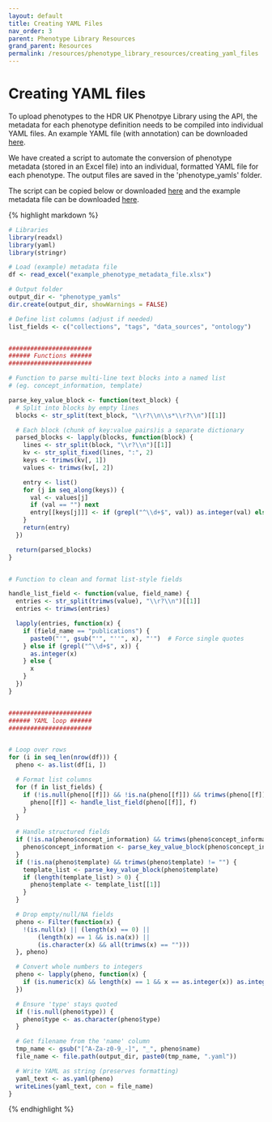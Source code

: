 ```yaml
---
layout: default
title: Creating YAML Files
nav_order: 3
parent: Phenotype Library Resources
grand_parent: Resources
permalink: /resources/phenotype_library_resources/creating_yaml_files
---
```


# Creating YAML files
To upload phenotypes to the HDR UK Phenotpye Library using the API, the metadata for each phenotype definition needs to be compiled into individual YAML files. An example YAML file (with annotation) can be downloaded [here](https://bhfdsc.github.io/documentation/assets/images/ANNOTATED_PL-BHFDSC_Example.yaml). 

We have created a script to automate the conversion of phenotype metadata (stored in an Excel file) into an individual, formatted YAML file for each phenotype. The output files are saved in the 'phenotype_yamls' folder. 

The script can be copied below or downloaded [here](https://bhfdsc.github.io/documentation/assets/images/yaml_formatting.R) and the example metadata file can be downloaded [here](https://bhfdsc.github.io/documentation/assets/images/example_phenotype_metadata_file.xlsx). 

{% highlight markdown %}
```r
# Libraries
library(readxl)
library(yaml)
library(stringr)

# Load (example) metadata file
df <- read_excel("example_phenotype_metadata_file.xlsx")

# Output folder
output_dir <- "phenotype_yamls"
dir.create(output_dir, showWarnings = FALSE)

# Define list columns (adjust if needed)
list_fields <- c("collections", "tags", "data_sources", "ontology")


#######################
###### Functions ######
#######################

# Function to parse multi-line text blocks into a named list
# (eg. concept_information, template)

parse_key_value_block <- function(text_block) {
  # Split into blocks by empty lines
  blocks <- str_split(text_block, "\\r?\\n\\s*\\r?\\n")[[1]]

  # Each block (chunk of key:value pairs)is a separate dictionary
  parsed_blocks <- lapply(blocks, function(block) {
    lines <- str_split(block, "\\r?\\n")[[1]]
    kv <- str_split_fixed(lines, ":", 2)
    keys <- trimws(kv[, 1])
    values <- trimws(kv[, 2])

    entry <- list()
    for (j in seq_along(keys)) {
      val <- values[j]
      if (val == "") next
      entry[[keys[j]]] <- if (grepl("^\\d+$", val)) as.integer(val) else val
    }
    return(entry)
  })

  return(parsed_blocks)
}


# Function to clean and format list-style fields

handle_list_field <- function(value, field_name) {
  entries <- str_split(trimws(value), "\\r?\\n")[[1]]
  entries <- trimws(entries)

  lapply(entries, function(x) {
    if (field_name == "publications") {
      paste0("'", gsub("'", "''", x), "'")  # Force single quotes
    } else if (grepl("^\\d+$", x)) {
      as.integer(x)
    } else {
      x
    }
  })
}


#######################
###### YAML loop ######
#######################


# Loop over rows
for (i in seq_len(nrow(df))) {
  pheno <- as.list(df[i, ])

  # Format list columns
  for (f in list_fields) {
    if (!is.null(pheno[[f]]) && !is.na(pheno[[f]]) && trimws(pheno[[f]]) != "") {
      pheno[[f]] <- handle_list_field(pheno[[f]], f)
    }
  }

  # Handle structured fields
  if (!is.na(pheno$concept_information) && trimws(pheno$concept_information) != "") {
    pheno$concept_information <- parse_key_value_block(pheno$concept_information)
  }
  if (!is.na(pheno$template) && trimws(pheno$template) != "") {
    template_list <- parse_key_value_block(pheno$template)
    if (length(template_list) > 0) {
      pheno$template <- template_list[[1]]
    }
  }

  # Drop empty/null/NA fields
  pheno <- Filter(function(x) {
    !(is.null(x) || (length(x) == 0) ||
        (length(x) == 1 && is.na(x)) ||
        (is.character(x) && all(trimws(x) == "")))
  }, pheno)

  # Convert whole numbers to integers
  pheno <- lapply(pheno, function(x) {
    if (is.numeric(x) && length(x) == 1 && x == as.integer(x)) as.integer(x) else x
  })

  # Ensure 'type' stays quoted
  if (!is.null(pheno$type)) {
    pheno$type <- as.character(pheno$type)
  }

  # Get filename from the 'name' column
  tmp_name <- gsub("[^A-Za-z0-9_-]", "_", pheno$name)
  file_name <- file.path(output_dir, paste0(tmp_name, ".yaml"))

  # Write YAML as string (preserves formatting)
  yaml_text <- as.yaml(pheno)
  writeLines(yaml_text, con = file_name)
}

```
{% endhighlight %}
